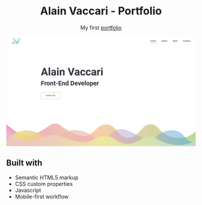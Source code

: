 <h1 align="center">
  Alain Vaccari - Portfolio
</h1>

<p align="center">
 My first <a href="https://alain-sys.github.io/portfolio/" target="_blank">portfolio</a>
</p>

 <img src="images/image-readme-portfolio.png" alt="Alain Vaccari portfolio"/>


## Built with

- Semantic HTML5 markup
- CSS custom properties
- Javascript
- Mobile-first workflow
